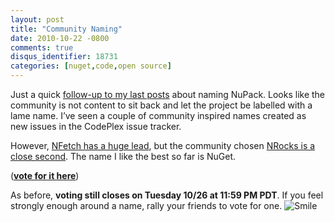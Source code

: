 ```yaml
---
layout: post
title: "Community Naming"
date: 2010-10-22 -0800
comments: true
disqus_identifier: 18731
categories: [nuget,code,open source]
---
```

Just a quick [follow-up to my last
posts](http://haacked.com/archive/2010/10/22/naming-is-hard.aspx "Naming is hard")
about naming NuPack. Looks like the community is not content to sit back
and let the project be labelled with a lame name. I’ve seen a couple of
community inspired names created as new issues in the CodePlex issue
tracker.

However, [NFetch has a huge
lead](http://nupack.codeplex.com/workitem/273 "NFetch"), but the
community chosen [NRocks is a close
second](http://nupack.codeplex.com/workitem/276 "NRocks"). The name I
like the best so far is NuGet.

([**vote for it
here**](http://nupack.codeplex.com/workitem/282 "Vote for NuGet"))

As before, **voting still closes on Tuesday 10/26 at 11:59 PM PDT**. If
you feel strongly enough around a name, rally your friends to vote for
one.
![Smile](http://haacked.com/images/haacked_com/Windows-Live-Writer/Community-Naming_BF2C/wlEmoticon-smile_2.png)


